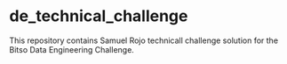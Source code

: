# de_technical_challenge
This repository contains Samuel Rojo technicall challenge solution for the Bitso Data Engineering Challenge.
